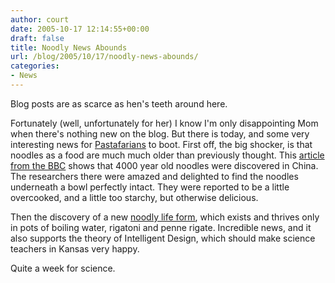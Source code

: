```yaml
---
author: court
date: 2005-10-17 12:14:55+00:00
draft: false
title: Noodly News Abounds
url: /blog/2005/10/17/noodly-news-abounds/
categories:
- News
---
```


Blog posts are as scarce as hen's teeth around here.

Fortunately (well, unfortunately for her) I know I'm only disappointing Mom when there's nothing new on the blog.  But there is today, and some very interesting news for [Pastafarians](http://www.vallentyne.com/blog/archives/2005/08/heathen_like_me.html) to boot.  First off, the big shocker, is that noodles as a food are much much older than previously thought.  This [article from the BBC](http://news.bbc.co.uk/1/hi/sci/tech/4335160.stm) shows that 4000 year old noodles were discovered in China.  The researchers there were amazed and delighted to find the noodles underneath a bowl perfectly intact.  They were reported to be a little overcooked, and a little too starchy, but otherwise delicious.

Then the discovery of a new [noodly life form](http://www.fred.net/tds/noodles/noodle.html), which exists and thrives only in pots of boiling water, rigatoni and penne rigate.  Incredible news, and it also supports the theory of Intelligent Design, which should make science teachers in Kansas very happy.  

Quite a week for science.
